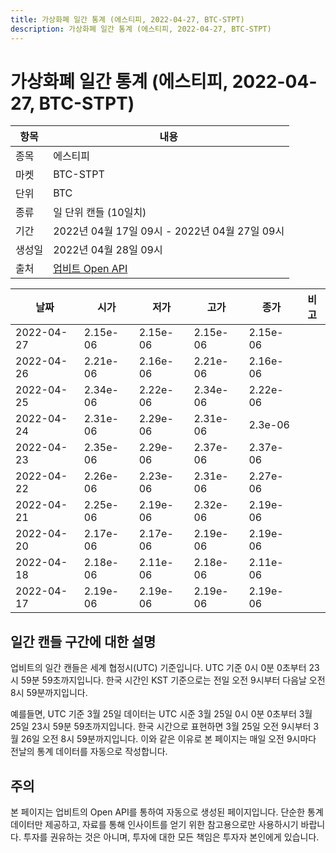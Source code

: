 ```yaml
---
title: 가상화폐 일간 통계 (에스티피, 2022-04-27, BTC-STPT)
description: 가상화폐 일간 통계 (에스티피, 2022-04-27, BTC-STPT)
---
```



가상화폐 일간 통계 (에스티피, 2022-04-27, BTC-STPT)
===

|항목|내용|
|--|--|
|종목|에스티피|
|마켓|BTC-STPT|
|단위|BTC|
|종류|일 단위 캔들 (10일치)|
|기간|2022년 04월 17일 09시 - 2022년 04월 27일 09시|
|생성일|2022년 04월 28일 09시|
|출처|[업비트 Open API](https://docs.upbit.com)|


|날짜|시가|저가|고가|종가|비고|
|--|--|--|--|--|--|
|2022-04-27|2.15e-06|2.15e-06|2.15e-06|2.15e-06|    |
|2022-04-26|2.21e-06|2.16e-06|2.21e-06|2.16e-06|    |
|2022-04-25|2.34e-06|2.22e-06|2.34e-06|2.22e-06|    |
|2022-04-24|2.31e-06|2.29e-06|2.31e-06|2.3e-06|    |
|2022-04-23|2.35e-06|2.29e-06|2.37e-06|2.37e-06|    |
|2022-04-22|2.26e-06|2.23e-06|2.31e-06|2.27e-06|    |
|2022-04-21|2.25e-06|2.19e-06|2.32e-06|2.19e-06|    |
|2022-04-20|2.17e-06|2.17e-06|2.19e-06|2.19e-06|    |
|2022-04-18|2.18e-06|2.11e-06|2.18e-06|2.11e-06|    |
|2022-04-17|2.19e-06|2.19e-06|2.19e-06|2.19e-06|    |


일간 캔들 구간에 대한 설명
---


업비트의 일간 캔들은 세계 협정시(UTC) 기준입니다. 
UTC 기준 0시 0분 0초부터 23시 59분 59초까지입니다. 
한국 시간인 KST 기준으로는 전일 오전 9시부터 다음날 오전 8시 59분까지입니다. 


예를들면, UTC 기준 3월 25일 데이터는 UTC 시준 3월 25일 0시 0분 0초부터 3월 25일 23시 59분 59초까지입니다. 
한국 시간으로 표현하면 3월 25일 오전 9시부터 3월 26일 오전 8시 59분까지입니다. 
이와 같은 이유로 본 페이지는 매일 오전 9시마다 전날의 통계 데이터를 자동으로 작성합니다. 


주의
---


본 페이지는 업비트의 Open API를 통하여 자동으로 생성된 페이지입니다. 
단순한 통계 데이터만 제공하고, 자료를 통해 인사이트를 얻기 위한 참고용으로만 사용하시기 바랍니다. 
투자를 권유하는 것은 아니며, 투자에 대한 모든 책임은 투자자 본인에게 있습니다. 
